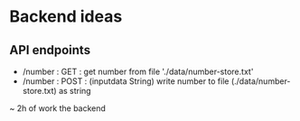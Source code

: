 # Backend ideas

## API endpoints
- /number : GET : get number from file './data/number-store.txt'
- /number : POST : (inputdata String) write number to file (./data/number-store.txt) as string



~ 2h of work the backend